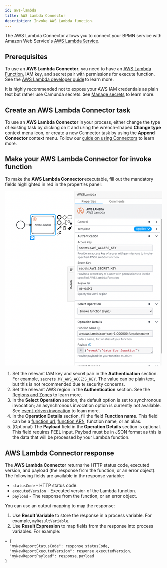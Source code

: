 ```yaml
---
id: aws-lambda
title: AWS Lambda Connector
description: Invoke AWS Lambda function.
---
```


The AWS Lambda Connector allows you to connect your BPMN service with Amazon Web Service's [AWS Lambda Service](https://aws.amazon.com/lambda/).

## Prerequisites

To use an **AWS Lambda Connector**, you need to have an [AWS Lambda Function](https://docs.aws.amazon.com/lambda/latest/dg/welcome.html), IAM key, and secret pair with permissions for execute function. See the [AWS Lambda developer guide](https://docs.aws.amazon.com/lambda/latest/dg/lambda-permissions.html) to learn more.

It is highly recommended not to expose your AWS IAM credentials as plain text but rather use Camunda secrets.
See [Manage secrets](../img/connectors-aws-lambda-filled.png) to learn more.

## Create an AWS Lambda Connector task

To use an **AWS Lambda Connector** in your process, either change the type of existing task by clicking on it and using the wrench-shaped **Change type** context menu icon, or create a new Connector task by using the **Append Connector** context menu. Follow our [guide on using Connectors](../use-connectors.md) to learn more.

## Make your AWS Lambda Connector for invoke function

To make the **AWS Lambda Connector** executable, fill out the mandatory fields highlighted in red in the properties panel:

![AWS Lambda Filled](../img/connectors-aws-lambda-filled.png)

1. Set the relevant IAM key and secret pair in the **Authentication** section. For example, `secrets.MY_AWS_ACCESS_KEY`. The value can be plain text, but this is not recommended due to security concerns.
2. Set the relevant AWS region in the **Authentication** section. See the [Regions and Zones](https://docs.aws.amazon.com/AWSEC2/latest/UserGuide/using-regions-availability-zones.html) to learn more.
3. In the **Select Operation** section, the default option is set to synchronous invocation; an asynchronous invocation
   option is currently not available.
   See [event-driven invocation](https://docs.aws.amazon.com/lambda/latest/dg/lambda-services.html#event-driven-invocation)
   to learn more.
4. In the **Operation Details** section, fill the field **Function name**. This field can be a [function url](https://docs.aws.amazon.com/lambda/latest/dg/lambda-urls.html?icmpid=docs_lambda_help), [function ARN](https://docs.aws.amazon.com/general/latest/gr/aws-arns-and-namespaces.html), function name, or an alias.
5. (Optional) The **Payload** field in the **Operation Details** section is optional. This field requires FEEL input. Payload must be in JSON format as this is the data that will be processed by your Lambda function.

## AWS Lambda Connector response

The **AWS Lambda Connector** returns the HTTP status code, executed version, and payload (the response from the function, or an error object).
The following fields are available in the response variable:

- `statusCode` - HTTP status code.
- `executedVersion` - Executed version of the Lambda function.
- `payload` - The response from the function, or an error object.

You can use an output mapping to map the response:

1. Use **Result Variable** to store the response in a process variable. For example, `myResultVariable`.
2. Use **Result Expression** to map fields from the response into process variables. For example:

```
= {
  "myNewReportStatusCode": response.statusCode,
  "myNewReportExecutedVersion": response.executedVersion,
  "myNewReportPayload": response.payload
}
```
